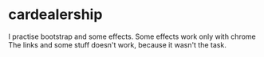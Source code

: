 # cardealership

I practise bootstrap and some effects. 
Some effects work only  with chrome The links and some stuff doesn't work, because it wasn't the task.
